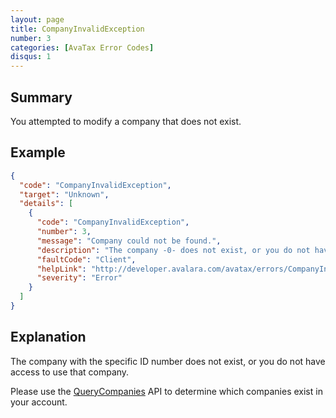 ```yaml
---
layout: page
title: CompanyInvalidException
number: 3
categories: [AvaTax Error Codes]
disqus: 1
---
```


## Summary

You attempted to modify a company that does not exist.

## Example

```json
{
  "code": "CompanyInvalidException",
  "target": "Unknown",
  "details": [
    {
      "code": "CompanyInvalidException",
      "number": 3,
      "message": "Company could not be found.",
      "description": "The company -0- does not exist, or you do not have the rights to view it.",
      "faultCode": "Client",
      "helpLink": "http://developer.avalara.com/avatax/errors/CompanyInvalidException",
      "severity": "Error"
    }
  ]
}
```

## Explanation

The company with the specific ID number does not exist, or you do not have access to use that company.

Please use the <a href="https://sandbox-rest.avatax.com/swagger/ui/index.html#!/Companies/QueryCompanies">QueryCompanies</a> API to determine which companies exist in your account.
